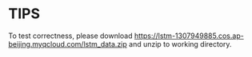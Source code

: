 # TIPS
To test correctness, please download https://lstm-1307949885.cos.ap-beijing.myqcloud.com/lstm_data.zip and unzip to working directory.

